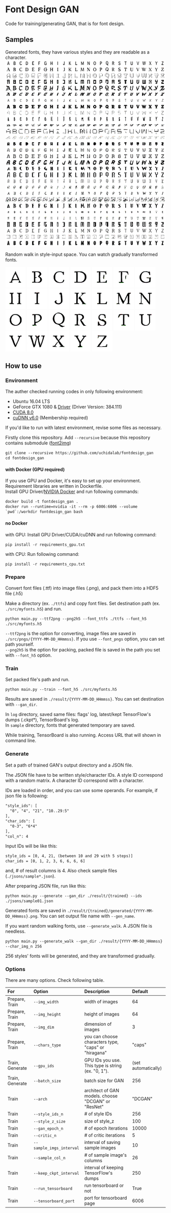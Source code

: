 # Font Design GAN

Code for training/generating GAN, that is for font design.

## Samples
Generated fonts, they have various styles and they are readable as a character.
![various](samples/various.png)

Random walk in style-input space.
You can watch gradually transformed fonts.

![A](samples/walk_a.gif)
![B](samples/walk_b.gif)
![C](samples/walk_c.gif)
![D](samples/walk_d.gif)
![E](samples/walk_e.gif)
![F](samples/walk_f.gif)
![G](samples/walk_g.gif)
![H](samples/walk_h.gif)
![I](samples/walk_i.gif)
![J](samples/walk_j.gif)
![K](samples/walk_k.gif)
![L](samples/walk_l.gif)
![M](samples/walk_m.gif)
![N](samples/walk_n.gif)
![O](samples/walk_o.gif)
![P](samples/walk_p.gif)
![Q](samples/walk_q.gif)
![R](samples/walk_r.gif)
![S](samples/walk_s.gif)
![T](samples/walk_t.gif)
![U](samples/walk_u.gif)
![V](samples/walk_v.gif)
![W](samples/walk_w.gif)
![X](samples/walk_x.gif)
![Y](samples/walk_y.gif)
![Z](samples/walk_z.gif)

## How to use

### Environment
The auther checked running codes in only following environment:
- Ubuntu 16.04 LTS
- GeForce GTX 1080 & [Driver](http://www.nvidia.com/Download/index.aspx) (Driver Version: 384.111)
- [CUDA 8.0](https://developer.nvidia.com/cuda-80-ga2-download-archive)
- [cuDNN v6.0](https://developer.nvidia.com/cudnn) (Membership required)

If you'd like to run with latest environment, revise some files as necessary.

Firstly clone this repository.
Add `--recursive` because this repository contains submodule ([font2img](https://github.com/uchidalab/font2img))
```
git clone --recursive https://github.com/uchidalab/fontdesign_gan
cd fontdesign_gan
```

#### with Docker (GPU required)

If you use GPU and Docker, it's easy to set up your environment.
Requirement libraries are written in Dockerfile.  
Install GPU Driver/[NVIDIA Docker](https://github.com/NVIDIA/nvidia-docker) and run following commands:
```
docker build -t fontdesign_gan .
docker run --runtime=nvidia -it --rm -p 6006:6006 --volume `pwd`:/workdir fontdesign_gan bash
```

#### no Docker

with GPU:
Install GPU Driver/CUDA/cuDNN and run following command:
```
pip install -r requirements_gpu.txt
```

with CPU:
Run following command:
```
pip install -r requirements_cpu.txt
```

### Prepare

Convert font files (.ttf) into image files (.png), and pack them into a HDF5 file (.h5)

Make a directory (ex. `./ttfs`) and copy font files.
Set destination path (ex. `./src/myfonts.h5`) and run.
```
python main.py --ttf2png --png2h5 --font_ttfs ./ttfs --font_h5 ./src/myfonts.h5
```

`--ttf2png` is the option for converting, image files are saved in `./src/pngs/{YYYY-MM-DD_HHmmss}`.
If you use `--font_pngs` option, you can set path yourself.  
`--png2h5` is the option for packing, packed file is saved in the path you set with `--font_h5` option.

### Train

Set packed file's path and run.

```
python main.py --train --font_h5 ./src/myfonts.h5
```

Results are saved in `./result/{YYYY-MM-DD_HHmmss}`.
You can set destination with `--gan_dir`.

In `log` directory, saved same files: flags' log, latest/kept TensorFlow's dumps (.ckpt\*), TensorBoard's log.  
In `sample` directory, fonts that generated temporary are saved.

While training, TensorBoard is also running.
Access URL that will shown in command line.

### Generate

Set a path of trained GAN's output directory and a JSON file.

The JSON file have to be written style/character IDs.
A style ID correspond with a random matrix.
A character ID correspond with a character.

IDs are loaded in order, and you can use some operands.
For example, if json file is following:
```
"style_ids": [
  "0", "4", "21", "10..29:5"
],
"char_ids": [
  "0-3", "6*4"
],
"col_n": 4
```
Input IDs will be like this:
```
style_ids = [0, 4, 21, (between 10 and 29 with 5 steps)]
char_ids = [0, 1, 2, 3, 6, 6, 6, 6]
```
and, # of result columns is 4. Also check sample files (`./jsons/sample*.json`).

After preparing JSON file, run like this:
```
python main.py --generate --gan_dir ./result/{trained} --ids ./jsons/sample01.json
```
Generated fonts are saved in `./result/{trained}/generated/{YYYY-MM-DD_HHmmss}.png`.
You can set output file name with `--gen_name`.

If you want random walking fonts, use `--generate_walk`. A JSON file is needless.
```
python main.py --generate_walk --gan_dir ./result/{YYYY-MM-DD_HHmmss} --char_img_n 256
```
256 styles' fonts will be generated, and they are transformed gradually.

### Options

There are many options. Check following table.

|For|Option|Description|Default|
|:-|:-|:-|:-|
|Prepare, Train|`--img_width`|width of images|64|
|Prepare, Train|`--img_height`|height of images|64|
|Prepare, Train|`--img_dim`|dimension of images|3|
|Prepare, Train|`--chars_type`|you can choose characters type, "caps" or "hiragana"|"caps"|
|Train, Generate|`--gpu_ids`|GPU IDs you use. This type is string (ex. "0, 1").|(set automatically)|
|Train, Generate|`--batch_size`|batch size for GAN|256|
|Train|`--arch`|architect of GAN models. choose "DCGAN" or "ResNet"|"DCGAN"|
|Train|`--style_ids_n`|# of style IDs|256|
|Train|`--style_z_size`|size of style_z|100|
|Train|`--gan_epoch_n`|# of epoch iterations|10000|
|Train|`--critic_n`|# of critic iterations|5|
|Train|`--sample_imgs_interval`|interval of saving sample images|10|
|Train|`--sample_col_n`|# of sample image's columns|26|
|Train|`--keep_ckpt_interval`|interval of keeping TensorFlow's dumps|250|
|Train|`--run_tensorboard`|run tensorboard or not|True|
|Train|`--tensorboard_port`|port for tensorboard page|6006|
